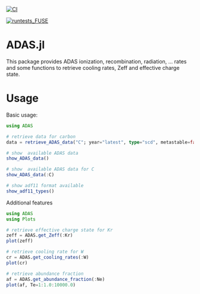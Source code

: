 [![CI](https://github.com/ProjectTorreyPines/ADAS.jl/actions/workflows/CI.yml/badge.svg?branch=master)](https://github.com/ProjectTorreyPines/ADAS.jl/actions/workflows/CI.yml)

[![runtests_FUSE](https://github.com/ProjectTorreyPines/ADAS.jl/actions/workflows/runtest_FUSE.yml/badge.svg?branch=master)](https://github.com/ProjectTorreyPines/ADAS.jl/actions/workflows/runtest_FUSE.yml)

# ADAS.jl

This package provides ADAS ionization, recombination, radiation, ... rates and some functions to retrieve cooling rates, Zeff and effective charge state.

# Usage

Basic usage:
```julia
using ADAS

# retrieve data for carbon
data = retrieve_ADAS_data("C"; year="latest", type="scd", metastable=false)

# show  available ADAS data
show_ADAS_data()

# show  available ADAS data for C
show_ADAS_data(:C)

# show adf11 format available
show_adf11_types()
```

Additional features
```julia
using ADAS
using Plots

# retrieve effective charge state for Kr
zeff = ADAS.get_Zeff(:Kr)
plot(zeff)

# retrieve cooling rate for W
cr = ADAS.get_cooling_rates(:W)
plot(cr)

# retrieve abundance fraction
af = ADAS.get_abundance_fraction(:Ne)
plot(af, Te=1:1.0:10000.0)
```



